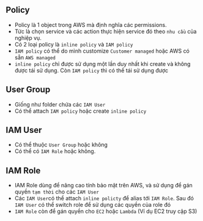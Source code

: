 ## Policy
  - Policy là 1 object trong AWS mà định nghĩa các permissions.
  - Tức là chọn service và các action thực hiện service đó theo `nhu cầu` của nghiệp vụ.
  - Có 2 loại policy là `inline policy` và `IAM policy`
  - `IAM policy` có thể do mình customize `Customer managed` hoặc AWS có sẵn `AWS managed`
  - `inline policy` chỉ được sử dụng một lần duy nhất khi create và không được tái sử dụng. Còn `IAM policy` thì có thể tái sử dụng được
## User Group
  - Giống như folder chứa các `IAM User`
  - Có thể attach `IAM policy` hoặc create `inline policy`
## IAM User
  - Có thể thuộc `User Group` hoặc không
  - Có thể có `IAM Role` hoặc không.
## IAM Role
  - IAM Role dùng để nâng cao tính bảo mật trên AWS, và sử dụng để gán quyền `tạm thời` cho các `IAM User`
  - Các `IAM User`có thể attach `inline policty` để alias tới `IAM Role`. Sau đó `IAM User` có thể switch role để sử dụng các quyền của role đó
  - `IAM Role` còn để gán quyền cho `EC2` hoặc `Lambda` (Ví dụ EC2 truy cập S3)